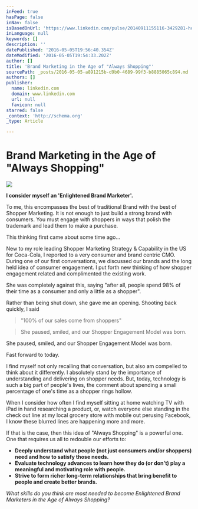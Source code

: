 ```yaml
---
inFeed: true
hasPage: false
inNav: false
isBasedOnUrl: 'https://www.linkedin.com/pulse/20140911155116-3429281-how-to-become-an-enlightened-brand-marketer-in-the-age-of-always-shopping?trk=mp-author-card'
inLanguage: null
keywords: []
description: ''
datePublished: '2016-05-05T19:56:40.354Z'
dateModified: '2016-05-05T19:54:33.202Z'
author: []
title: 'Brand Marketing in the Age of "Always Shopping"'
sourcePath: _posts/2016-05-05-a891215b-d9b0-4689-99f3-b8885065c894.md
authors: []
publisher:
  name: linkedin.com
  domain: www.linkedin.com
  url: null
  favicon: null
starred: false
_context: 'http://schema.org'
_type: Article

---
```

# Brand Marketing in the Age of "Always Shopping"
![](https://media.licdn.com/mpr/mpr/shrinknp_800_800/p/7/005/086/156/225edce.jpg)

**I consider myself an 'Enlightened Brand Marketer'.**

To me, this encompasses the best of traditional Brand with the best of Shopper Marketing. It is not enough to just build a strong brand with consumers. You must engage with shoppers in ways that polish the trademark and lead them to make a purchase.

This thinking first came about some time ago...

New to my role leading Shopper Marketing Strategy & Capability in the US for Coca-Cola, I reported to a very consumer and brand centric CMO. During one of our first conversations, we discussed our brands and the long held idea of consumer engagement. I put forth new thinking of how shopper engagement related and complimented the existing work.

She was completely against this, saying "after all, people spend 98% of their time as a consumer and only a little as a shopper".

Rather than being shut down, she gave me an opening. Shooting back quickly, I said

> "100% of our sales come from shoppers"

> She paused, smiled, and our Shopper Engagement Model was born.

She paused, smiled, and our Shopper Engagement Model was born.

Fast forward to today.

I find myself not only recalling that conversation, but also am compelled to think about it differently. I absolutely stand by the importance of understanding and delivering on shopper needs. But, today, technology is such a big part of people's lives, the comment about spending a small percentage of one's time as a shopper rings hollow.

When I consider how often I find myself sitting at home watching TV with iPad in hand researching a product, or, watch everyone else standing in the check out line at my local grocery store with mobile out perusing Facebook, I know these blurred lines are happening more and more.

If that is the case, then this idea of "Always Shopping" is a powerful one. One that requires us all to redouble our efforts to:

* **Deeply understand what people (not just consumers and/or shoppers) need and how to satisfy those needs.**
* **Evaluate technology advances to learn how they do (or don't) play a meaningful and motivating role with people.**
* **Strive to form richer long-term relationships that bring benefit to people and create better brands.**

_What skills do you think are most needed to become Enlightened Brand Marketers in the Age of Always Shopping?_